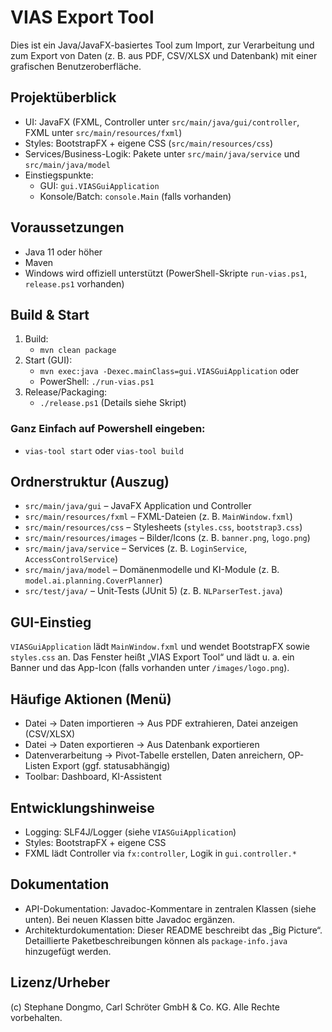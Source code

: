 # VIAS Export Tool

Dies ist ein Java/JavaFX-basiertes Tool zum Import, zur Verarbeitung und zum Export von Daten (z. B. aus PDF, CSV/XLSX
und Datenbank) mit einer grafischen Benutzeroberfläche.

## Projektüberblick

- UI: JavaFX (FXML, Controller unter `src/main/java/gui/controller`, FXML unter `src/main/resources/fxml`)
- Styles: BootstrapFX + eigene CSS (`src/main/resources/css`)
- Services/Business-Logik: Pakete unter `src/main/java/service` und `src/main/java/model`
- Einstiegspunkte:
    - GUI: `gui.VIASGuiApplication`
    - Konsole/Batch: `console.Main` (falls vorhanden)

## Voraussetzungen

- Java 11 oder höher
- Maven
- Windows wird offiziell unterstützt (PowerShell-Skripte `run-vias.ps1`, `release.ps1` vorhanden)

## Build & Start

1. Build:
    - `mvn clean package`
2. Start (GUI):
    - `mvn exec:java -Dexec.mainClass=gui.VIASGuiApplication` oder
    - PowerShell: `./run-vias.ps1`
3. Release/Packaging:
    - `./release.ps1` (Details siehe Skript)

### Ganz Einfach auf Powershell eingeben:

- `vias-tool start` oder `vias-tool build`

## Ordnerstruktur (Auszug)

- `src/main/java/gui` – JavaFX Application und Controller
- `src/main/resources/fxml` – FXML-Dateien (z. B. `MainWindow.fxml`)
- `src/main/resources/css` – Stylesheets (`styles.css`, `bootstrap3.css`)
- `src/main/resources/images` – Bilder/Icons (z. B. `banner.png`, `logo.png`)
- `src/main/java/service` – Services (z. B. `LoginService`, `AccessControlService`)
- `src/main/java/model` – Domänenmodelle und KI-Module (z. B. `model.ai.planning.CoverPlanner`)
- `src/test/java/` – Unit-Tests (JUnit 5) (z. B. `NLParserTest.java`)

## GUI-Einstieg

`VIASGuiApplication` lädt `MainWindow.fxml` und wendet BootstrapFX sowie `styles.css` an. Das Fenster heißt „VIAS Export
Tool“ und lädt u. a. ein Banner und das App-Icon (falls vorhanden unter `/images/logo.png`).

## Häufige Aktionen (Menü)

- Datei → Daten importieren → Aus PDF extrahieren, Datei anzeigen (CSV/XLSX)
- Datei → Daten exportieren → Aus Datenbank exportieren
- Datenverarbeitung → Pivot-Tabelle erstellen, Daten anreichern, OP-Listen Export (ggf. statusabhängig)
- Toolbar: Dashboard, KI-Assistent

## Entwicklungshinweise

- Logging: SLF4J/Logger (siehe `VIASGuiApplication`)
- Styles: BootstrapFX + eigene CSS
- FXML lädt Controller via `fx:controller`, Logik in `gui.controller.*`

## Dokumentation

- API-Dokumentation: Javadoc-Kommentare in zentralen Klassen (siehe unten). Bei neuen Klassen bitte Javadoc ergänzen.
- Architekturdokumentation: Dieser README beschreibt das „Big Picture“. Detaillierte Paketbeschreibungen können als
  `package-info.java` hinzugefügt werden.

## Lizenz/Urheber

(c) Stephane Dongmo, Carl Schröter GmbH & Co. KG. Alle Rechte vorbehalten.
